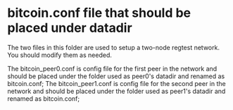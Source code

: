 # bitcoin.conf file that should be placed under datadir
The two files in this folder are used to setup a two-node regtest network. You should modify them as needed.

The bitcoin_peer0.conf is config file for the first peer in the network and should be placed under the folder used as peer0's datadir and renamed as bitcoin.conf;
The bitcoin_peer1.conf is config file for the second peer in the network and should be placed under the folder used as peer1's datadir and renamed as bitcoin.conf;
